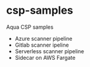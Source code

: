 # csp-samples
Aqua CSP samples

- Azure scanner pipeline
- Gitlab scanner ipeline
- Serverless scanner pipeline
- Sidecar on AWS Fargate
